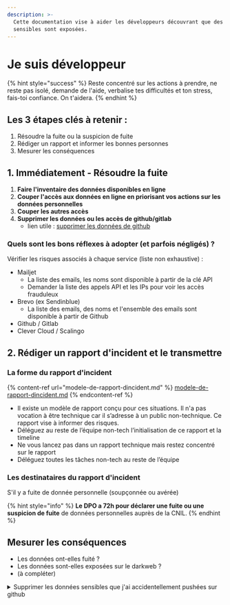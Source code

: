 ```yaml
---
description: >-
  Cette documentation vise à aider les développeurs découvrant que des données
  sensibles sont exposées.
---
```


# Je suis développeur

{% hint style="success" %}
Reste concentré sur les actions à prendre, ne reste pas isolé, demande de l'aide, verbalise tes difficultés et ton stress, fais-toi confiance. On t'aidera.
{% endhint %}

## Les 3 étapes clés à retenir :

1. Résoudre la fuite ou la suspicion de fuite
2. Rédiger un rapport et informer les bonnes personnes
3. Mesurer les conséquences

## 1. Immédiatement - Résoudre la fuite

1. **Faire l'inventaire des données disponibles en ligne**
2. **Couper l'accès aux données en ligne en priorisant vos actions sur les données personnelles**
3. **Couper les autres accès**
4. **Supprimer les données ou les accès de github/gitlab**
   * lien utile : [supprimer les données de github](je-suis-developpeur.md#supprimer-les-donnees-sensibles-que-jai-accidentellement-pushees-sur-github)

### Quels sont les bons réflexes à adopter (et parfois négligés) ?

Vérifier les risques associés à chaque service (liste non exhaustive) :

* Mailjet
  * La liste des emails, les noms sont disponible à partir de la clé API
  * Demander la liste des appels API et les IPs pour voir les accès frauduleux
* Brevo (ex Sendinblue)
  * La liste des emails, des noms et l'ensemble des emails sont disponible à partir de Github
* Github / Gitlab
* Clever Cloud / Scalingo

## 2. Rédiger un rapport d'incident et le transmettre

### La forme du rapport d'incident

{% content-ref url="modele-de-rapport-dincident.md" %}
[modele-de-rapport-dincident.md](modele-de-rapport-dincident.md)
{% endcontent-ref %}

* Il existe un modèle de rapport conçu pour ces situations. Il n'a pas vocation à être technique car il s’adresse à un public non-technique. Ce rapport vise à informer des risques.
* Déléguez au reste de l’équipe non-tech l’initialisation de ce rapport et la timeline
* Ne vous lancez pas dans un rapport technique mais restez concentré sur le rapport
* Déléguez toutes les tâches non-tech au reste de l’équipe

### Les destinataires du rapport d'incident

S'il y a fuite de donnée personnelle (soupçonnée ou avérée)

{% hint style="info" %}
**Le DPO a 72h pour déclarer une fuite ou une suspicion de fuite** de données personnelles auprès de la CNIL.
{% endhint %}

## Mesurer les conséquences

* Les données ont-elles fuité ?
* Les données sont-elles exposées sur le darkweb ?
* (à compléter)

<details>

<summary>Supprimer les données sensibles que j'ai accidentellement pushées sur github</summary>

### Identifier la branche et le(s) commits fautifs

Si vous avez reçu une alerte GitGuardian, elle contient un hash identifiant précisément le commit incriminé.

Sinon vous pouvez retrouver le commit mis en cause dans votre historique. Il faudra peut-être réécrire l'historique, c'est un cas plus complexe qui n'est pas pour l'instant dans cette documentation.

Ne supprimez pas tout de suite la branche et le commit de votre historique local, vous en avez besoin pour supprimer les données de Github.

### Supprimer la branche sur GitHub

Cela se passe dans la page "branches" de votre dépôt :

<img src="../../../../.gitbook/assets/github 1.png" alt="Où est le lien vers la page &#x22;branches&#x22;" data-size="original">

Ensuite, cliquez sur le bouton "poubelle" en regard de la branche contenant le commit fautif :

<img src="../../../../.gitbook/assets/github 2.png" alt="" data-size="original">

Voilà, la branche est supprimée ! Mais vous n'êtes pas encore tiré·e d'affaire.

### Supprimer le commit sur Github

Une fois que la branche a été supprimée de GitHub, le commit (avec toutes ses données) est encore accessible par une personne possédant le hash.

Un commit est accessible à l'URL `https://github.com/betagouv/<votre-startup>/commit/<hash-du-commit>`: ouvrez le commit pour vérifier dans un onglet avant de passer à la suite.

Rendez-vous sur le support Github, rubrique ["supprimer des vues mises en cache"](https://support.github.com/contact?flow=clear\_cached\_views\&subject=Clear+Cached+Views\&tags=docs-generic%2Crr-remove-data)

L'assistant virtuel fait très bien le travail pour vous aider à remplir le ticket. Vous aurez besoin de l'URL à un moment donné.

<img src="../../../../.gitbook/assets/github 3.png" alt="Conversation avec le chatbot" data-size="original">

Quelques minutes plus tard, un humain prend en charge votre demande et supprime le commit que vous avez indiqué. L'URL ci-dessus donne à présent une erreur 404.

Vous pouvez reprendre la suite de la gestion de l'incident, les données ont bien été supprimées de Github.

### Supprimer le commit et la branche sur votre dépôt local

En local c'est plus simple.

Si vous êtes OK pour supprimer toute la branche :

```
git branch -D ma-branche-avec-un-secret
```

Cela va suffire à vous empêcher de re-push le commit.

Sinon vous pouvez effectuer un rebase interactif en "droppant" le commit fautif, ou simplement supprimer les données sensibles puis effectuer un "amend" si c'est le dernier commit qui pose problème.

</details>
